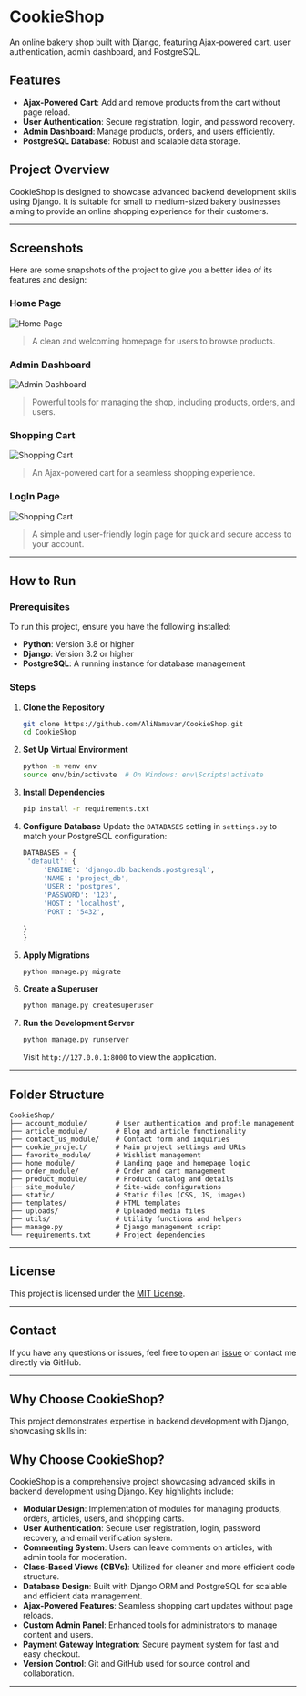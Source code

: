 # CookieShop

An online bakery shop built with Django, featuring Ajax-powered cart, user authentication, admin dashboard, and
PostgreSQL.

## Features

- **Ajax-Powered Cart**: Add and remove products from the cart without page reload.
- **User Authentication**: Secure registration, login, and password recovery.
- **Admin Dashboard**: Manage products, orders, and users efficiently.
- **PostgreSQL Database**: Robust and scalable data storage.

## Project Overview

CookieShop is designed to showcase advanced backend development skills using Django. It is suitable for small to
medium-sized bakery businesses aiming to provide an online shopping experience for their customers.

---

## Screenshots

Here are some snapshots of the project to give you a better idea of its features and design:

### Home Page

![Home Page](/static/img/github_images/home.png "Home Page")
> A clean and welcoming homepage for users to browse products.

### Admin Dashboard

![Admin Dashboard](/static/img/github_images/Admin.png "Admin Dashboard")
> Powerful tools for managing the shop, including products, orders, and users.

### Shopping Cart

![Shopping Cart](/static/img/github_images/cart.png "Shopping Cart")
> An Ajax-powered cart for a seamless shopping experience.

### LogIn Page

![Shopping Cart](/static/img/github_images/login.png "Shopping Cart")
> A simple and user-friendly login page for quick and secure access to your account.
---

## How to Run

### Prerequisites

To run this project, ensure you have the following installed:

- **Python**: Version 3.8 or higher
- **Django**: Version 3.2 or higher
- **PostgreSQL**: A running instance for database management

### Steps

1. **Clone the Repository**
   ```bash
   git clone https://github.com/AliNamavar/CookieShop.git
   cd CookieShop
   ```

2. **Set Up Virtual Environment**
   ```bash
   python -m venv env
   source env/bin/activate  # On Windows: env\Scripts\activate
   ```

3. **Install Dependencies**
   ```bash
   pip install -r requirements.txt
   ```

4. **Configure Database**
   Update the `DATABASES` setting in `settings.py` to match your PostgreSQL configuration:
   ```python
   DATABASES = {
    'default': {
        'ENGINE': 'django.db.backends.postgresql',
        'NAME': 'project_db',  
        'USER': 'postgres',  
        'PASSWORD': '123',  
        'HOST': 'localhost',  
        'PORT': '5432',  
    
   }
   }
   ```

5. **Apply Migrations**
   ```bash
   python manage.py migrate
   ```

6. **Create a Superuser**
   ```bash
   python manage.py createsuperuser
   ```

7. **Run the Development Server**
   ```bash
   python manage.py runserver
   ```
   Visit `http://127.0.0.1:8000` to view the application.

---

## Folder Structure

```
CookieShop/
├── account_module/       # User authentication and profile management
├── article_module/       # Blog and article functionality
├── contact_us_module/    # Contact form and inquiries
├── cookie_project/       # Main project settings and URLs
├── favorite_module/      # Wishlist management
├── home_module/          # Landing page and homepage logic
├── order_module/         # Order and cart management
├── product_module/       # Product catalog and details
├── site_module/          # Site-wide configurations
├── static/               # Static files (CSS, JS, images)
├── templates/            # HTML templates
├── uploads/              # Uploaded media files
├── utils/                # Utility functions and helpers
├── manage.py             # Django management script
└── requirements.txt      # Project dependencies
```

---

## License

This project is licensed under the [MIT License](LICENSE).

---

## Contact

If you have any questions or issues, feel free to open an [issue](https://github.com/AliNamavar/CookieShop/issues) or
contact me directly via GitHub.

---

## Why Choose CookieShop?

This project demonstrates expertise in backend development with Django, showcasing skills in:

## Why Choose CookieShop?

CookieShop is a comprehensive project showcasing advanced skills in backend development using Django. Key highlights
include:

- **Modular Design**: Implementation of modules for managing products, orders, articles, users, and shopping carts.
- **User Authentication**: Secure user registration, login, password recovery, and email verification system.
- **Commenting System**: Users can leave comments on articles, with admin tools for moderation.
- **Class-Based Views (CBVs)**: Utilized for cleaner and more efficient code structure.
- **Database Design**: Built with Django ORM and PostgreSQL for scalable and efficient data management.
- **Ajax-Powered Features**: Seamless shopping cart updates without page reloads.
- **Custom Admin Panel**: Enhanced tools for administrators to manage content and users.
- **Payment Gateway Integration**: Secure payment system for fast and easy checkout.
- **Version Control**: Git and GitHub used for source control and collaboration.

---
